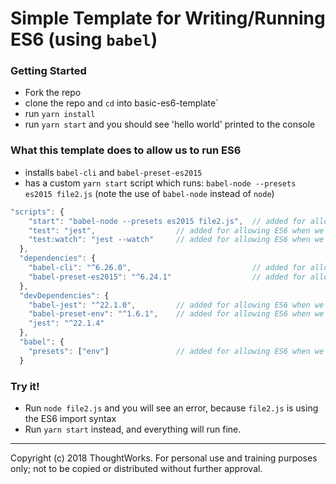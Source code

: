 # Simple Template for Writing/Running ES6 (using `babel`)

### Getting Started
- Fork the repo
- clone the repo and `cd` into basic-es6-template`
- run `yarn install`
- run `yarn start` and you should see 'hello world' printed to the console 

### What this template does to allow us to run ES6

- installs `babel-cli` and `babel-preset-es2015`
- has a custom `yarn start` script which runs: `babel-node --presets es2015 file2.js` (note the use of `babel-node` instead of `node`)

```javascript
"scripts": {
    "start": "babel-node --presets es2015 file2.js",  // added for allowing ES6 when we run 'yarn start'
    "test": "jest",                  // added for allowing ES6 when we run 'yarn test'
    "test:watch": "jest --watch"     // added for allowing ES6 when we run 'yarn test'
  },
  "dependencies": {
    "babel-cli": "^6.26.0",                           // added for allowing ES6 when we run 'yarn start'
    "babel-preset-es2015": "^6.24.1"                  // added for allowing ES6 when we run 'yarn start'
  },
  "devDependencies": {
    "babel-jest": "^22.1.0",         // added for allowing ES6 when we run 'yarn test'
    "babel-preset-env": "^1.6.1",    // added for allowing ES6 when we run 'yarn test'
    "jest": "^22.1.4"
  },
  "babel": {
    "presets": ["env"]               // added for allowing ES6 when we run 'yarn test'
  }
```

### Try it!
- Run `node file2.js` and you will see an error, because `file2.js` is using the ES6 import syntax
- Run `yarn start` instead, and everything will run fine.

---
Copyright (c) 2018 ThoughtWorks. For personal use and training purposes only; not to be copied or distributed without further approval.

